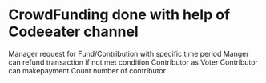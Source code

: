 # CrowdFunding done with help of Codeeater channel
Manager request for Fund/Contribution with specific time period
Manger can refund transaction if not met condition
Contributor as Voter
Contributor can makepayment
Count number of contributor
